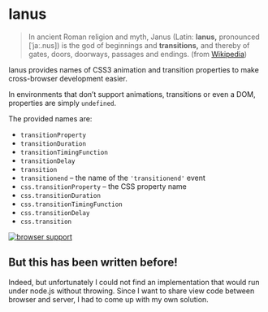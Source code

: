 Ianus
=====

> In ancient Roman religion and myth, Janus (Latin: **Ianus,** pronounced [ˈjaː.nus]) is the god of beginnings and **transitions,** and thereby of gates, doors, doorways, passages and endings. (from [Wikipedia](http://en.wikipedia.org/wiki/Janus))

Ianus provides names of CSS3 animation and transition properties to make
cross-browser development easier.

In environments that don’t support animations,
transitions or even a DOM, properties are simply `undefined`.

The provided names are:

- `transitionProperty`
- `transitionDuration`
- `transitionTimingFunction`
- `transitionDelay`
- `transition`
- `transitionend` – the name of the `'transitionend'` event
- `css.transitionProperty` – the CSS property name
- `css.transitionDuration`
- `css.transitionTimingFunction`
- `css.transitionDelay`
- `css.transition`

[![browser support](https://ci.testling.com/davidaurelio/ianus.png)](https://ci.testling.com/davidaurelio/ianus)


But this has been written before!
-----

Indeed, but unfortunately I could not find an implementation that would run under
node.js without throwing. Since I want to share view code between browser and
server, I had to come up with my own solution.
